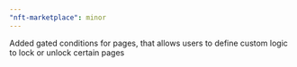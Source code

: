 ```yaml
---
"nft-marketplace": minor
---
```


Added gated conditions for pages, that allows users to define custom logic to lock or unlock certain pages

